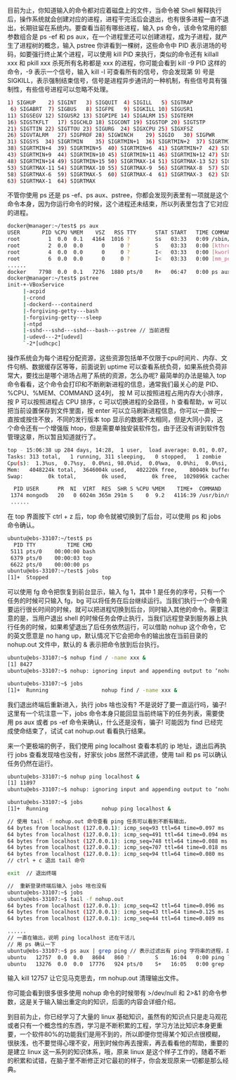 目前为止，你知道输入的命令都对应着磁盘上的文件，当命令被 Shell 解释执行后，操作系统就会创建对应的进程，进程干完活后会退出，也有很多进程一直不退出，长期驻留在系统内。要查看当前有哪些进程，输入 ps 命令，该命令常用的额参数组合是 ps -ef 和  ps aux，在一个进程里还可以创建进程，成为子进程，就产生了进程树的概念，输入 pstree 你讲看到一棵树，这些命令中 PID 表示进场的号码，如要强行终止某个进程，可以使用 kill PID 来执行，类似的命令还有 killall xxx 和 pkill xxx 杀死所有名称都是 xxx 的进程，你可能会看到 kill -9 PID 这样的命令，-9 表示一个信号，输入 kill -l 可查看所有的信号，你会发现第 9) 号是 SIGKILL，表示强制结束信号，信号是进程异步通讯的一种机制，有些信号具有强制性，有些信号进程可以忽略不处理。

```bash
1) SIGHUP	 2) SIGINT	 3) SIGQUIT	 4) SIGILL	 5) SIGTRAP
 6) SIGABRT	 7) SIGBUS	 8) SIGFPE	 9) SIGKILL	10) SIGUSR1
11) SIGSEGV	12) SIGUSR2	13) SIGPIPE	14) SIGALRM	15) SIGTERM
16) SIGSTKFLT	17) SIGCHLD	18) SIGCONT	19) SIGSTOP	20) SIGTSTP
21) SIGTTIN	22) SIGTTOU	23) SIGURG	24) SIGXCPU	25) SIGXFSZ
26) SIGVTALRM	27) SIGPROF	28) SIGWINCH	29) SIGIO	30) SIGPWR
31) SIGSYS	34) SIGRTMIN	35) SIGRTMIN+1	36) SIGRTMIN+2	37) SIGRTMIN+3
38) SIGRTMIN+4	39) SIGRTMIN+5	40) SIGRTMIN+6	41) SIGRTMIN+7	42) SIGRTMIN+8
43) SIGRTMIN+9	44) SIGRTMIN+10	45) SIGRTMIN+11	46) SIGRTMIN+12	47) SIGRTMIN+13
48) SIGRTMIN+14	49) SIGRTMIN+15	50) SIGRTMAX-14	51) SIGRTMAX-13	52) SIGRTMAX-12
53) SIGRTMAX-11	54) SIGRTMAX-10	55) SIGRTMAX-9	56) SIGRTMAX-8	57) SIGRTMAX-7
58) SIGRTMAX-6	59) SIGRTMAX-5	60) SIGRTMAX-4	61) SIGRTMAX-3	62) SIGRTMAX-2
63) SIGRTMAX-1	64) SIGRTMAX
```

不管你使用 ps 还是 ps -ef、ps aux、pstree，你都会发现列表里有一项就是这个命令本身，因为你运行命令的时候，这个进程还未结束，所以列表里包含了它对应的进程。

```bash
docker@manager:~/test$ ps aux
USER       PID %CPU %MEM    VSZ   RSS TTY      STAT START   TIME COMMAND
root         1  0.0  0.1   4164  1016 ?        Ss   03:33   0:09 /sbin/init
root         2  0.0  0.0      0     0 ?        S    03:33   0:00 [kthreadd]
root         4  0.0  0.0      0     0 ?        I<   03:33   0:00 [kworker/0:0H]
root         6  0.0  0.0      0     0 ?        I<   03:33   0:00 [mm_percpu_wq]
......
docker    7798  0.0  0.1   7276  1880 pts/0    R+   06:47   0:00 ps aux
docker@manager:~/test$ pstree
init-+-VBoxService
     |-acpid
     |-crond
     |-dockerd---containerd
     |-forgiving-getty---bash
     |-forgiving-getty---sleep
     |-ntpd
     |-sshd---sshd---sshd---bash---pstree // 当前进程
     |-udevd---2*[udevd]
     `-2*[udhcpc]
```

操作系统会为每个进程分配资源，这些资源包括单不仅限于cpu时间片、内存、文件句柄、数据缓存区等等，前面说到 uptime 可以查看系统负荷，如果系统负荷非常大，要找出是哪个进场占用了系统的资源，怎么办呢? 最简单的办法是输入 top 命令看看，这个命令会打印和不断刷新进程的信息，通常我们最关心的是 PID、%CPU、%MEM、COMMAND 这4列， 按 M 可以按照进程占用内存大小排序，按 P 可以按照进程占 CPU 排序，c 可以切换进程的全路径，h 查看帮助，w 可以把当前设置保存到文件里面，按 enter 可以立马刷新进程信息，你可以一直按一直按或按住不放，不同的发行版本 top 显示的数据不太相同，但是大同小异，这个命令还有一个增强版 htop，但是需要单独安装软件包，由于还没有讲到软件包管理这章，所以暂且知道就行了。

```bash
top - 15:06:38 up 284 days, 14:28,  1 user,  load average: 0.01, 0.07, 0.07
Tasks: 313 total,   1 running, 311 sleeping,   0 stopped,   1 zombie
Cpu(s):  1.3%us,  0.7%sy,  0.0%ni, 98.0%id,  0.0%wa,  0.0%hi,  0.0%si,  0.0%st
Mem:   4048224k total,  3646004k used,   402220k free,    80040k buffers
Swap:        0k total,        0k used,        0k free,  1029896k cached

  PID USER      PR  NI  VIRT  RES  SHR S %CPU %MEM    TIME+  COMMAND
 1374 mongodb   20   0 6024m 365m 291m S    0  9.2   4116:39 /usr/bin/mongod --config /etc/mongod.conf
 ......
```

在 top 界面按下 ctrl + z 后，top 命令就被切换到了后台，可以使用 ps 和  jobs 命令确认。

```bash
ubuntu@ebs-33107:~/test$ ps
  PID TTY          TIME CMD
 5111 pts/0    00:00:00 bash
 6379 pts/0    00:00:03 top
 6622 pts/0    00:00:00 ps
ubuntu@ebs-33107:~/test$ jobs
[1]+  Stopped                 top
```

可以使用 fg 命令把恢复到前台显示，输入 fg 1，其中 1 是任务的序号，只有一个任务的时候可只输入 fg，bg 可以将任务在后台继续运行。当我们执行一个命令需要运行很长时间的时候，就可以把进程切换到后台，同时输入其他的命令。需要注意的是，当用户退出 shell 的时候任务会停止执行，当我们远程登录到服务器上执行任务的时候，如果希望退出了后任务依然运行，可以借助 nohup 这个命令，它的英文愿意是  no hang up，默认情况下它会把命令的输出放在当前目录的 nohup.out 文件中，默认的 & 表示把命令放到后台执行。

```bash
ubuntu@ebs-33107:~$ nohup find / -name xxx &
[1] 8427
ubuntu@ebs-33107:~$ nohup: ignoring input and appending output to ‘nohup.out’

ubuntu@ebs-33107:~$ jobs
[1]+  Running                 nohup find / -name xxx &
```

我们退出终端后重新进入，执行 jobs 啥也没有? 不是说好了要一直运行吗，骗子! 这里有一个坑注意一下，jobs 命令本身只能回显当前终端下的任务列表，需要使用 ps aux 或者 ps -ef 命令来确认，什么还是没有，骗子! 可能因为 find 已经完成使命结束了，试试 cat nohup.out 看看执行结果。

来一个更极端的例子，我们使用 ping localhost 查看本机的 ip 地址，退出后再执行 jobs 查看发现啥也没有，好家伙 jobs 居然不讲武德，使用 tail 和 ps 可以确认任务仍然在运行。

```bash
ubuntu@ebs-33107:~$ nohup ping localhost &
[1] 11897
ubuntu@ebs-33107:~$ nohup: ignoring input and appending output to ‘nohup.out’

ubuntu@ebs-33107:~$ jobs
[1]+  Running                 nohup ping localhost &

// 使用 tail -f nohup.out 命令查看 ping 任务可以看到不断有输出，
64 bytes from localhost (127.0.0.1): icmp_seq=93 ttl=64 time=0.097 ms
64 bytes from localhost (127.0.0.1): icmp_seq=491 ttl=64 time=0.094 ms
64 bytes from localhost (127.0.0.1): icmp_seq=748 ttl=64 time=0.088 ms
64 bytes from localhost (127.0.0.1): icmp_seq=707 ttl=64 time=0.018 ms
64 bytes from localhost (127.0.0.1): icmp_seq=94 ttl=64 time=0.080 ms
// ctrl + c 退出 tail 命令

exit  // 退出终端

//  重新登录终端后输入 jobs 啥也没有
ubuntu@ebs-33107:~$ jobs
ubuntu@ebs-33107:~$ tail -f nohup.out
64 bytes from localhost (127.0.0.1): icmp_seq=42 ttl=64 time=0.096 ms
64 bytes from localhost (127.0.0.1): icmp_seq=43 ttl=64 time=0.125 ms
64 bytes from localhost (127.0.0.1): icmp_seq=44 ttl=64 time=0.089 ms

...... 
// 一直在输出，说明 ping localhost 还在干活儿
// 用 ps 确认一下
ubuntu@ebs-33107:~$ ps aux | grep ping // 表示过滤出有 ping 字符串的进程，后面管道章节详细介绍
ubuntu   12757  0.0  0.0   8604   860 ?        S    16:04   0:00 ping localhost
ubuntu   13276  0.0  0.0  17776   924 pts/0    S+   16:05   0:00 grep --color=auto ping 
```

输入 kill 12757 让它见马克思去，rm nohup.out 清理输出文件。

你可能会看到很多很多使用 nohup 命令的时候带有 >/dev/null 和 2>&1 的命令参数，这是关于输入输出重定向的知识，后面的内容会详细介绍。

到目前为止，你已经学习了大量的 linux 基础知识，虽然有的知识点只是走马观花或者只有一个概念性的东西，学习是不断积累的工程，学习方法比知识本身更重要，一个软件80%的功能我们是用不到的，所以即便你觉得某个知识点很模糊，很肤浅，也不要觉得心理不安，用到时候你再去搜索，再去看看他的帮助，重要的是建立 linux 这一系列的知识体系，哦，原来 linux 是这个样子工作的，随着不断的积累和试错，在脑子里不断修正对它最初的样子，你会发现原来一切都是那么经典。
